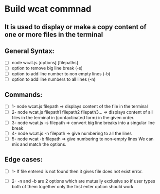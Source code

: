 # Build wcat commnad

## It is used to display or make a copy content of one or more files in the terminal 


## General Syntax:
- [ ] node wcat.js [options] [filepaths]
- [ ] option to remove big line break (-s)
- [ ] option to add line number to non empty lines (-b)
- [ ] option to add line numbers to all lines (-n) 

## Commands:
- [ ] 1- node wcat.js filepath => displays content of the file in the terminal 
- [ ] 2- node wcat.js filepath1 filepath2 filepath3... => displays content of all files in the terminal in (contactinated form) in the given order.
- [ ] 3- node wcat.js -s filepath => convert big line breaks into a singular line break
- [ ] 4- node wcat.js -n filepath => give numbering to all the lines 
- [ ] 5- node wcat -b filepath => give numbering to non-empty lines
We can mix and match the options.

## Edge cases:
- [ ] 1- If file entered is not found then it gives file does not exist error.
- [ ] 2- -n and -b are 2 options which are mutually exclusive so if user types both of them together only the first enter option should work.



